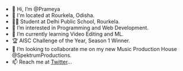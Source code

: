 - 👋 Hi, I’m @Prameya
- 📍 I'm located at Rourkela, Odisha.
- 👦🏻 Student at Delhi Public School, Rourkela.
- 👀 I’m interested in Programming and Web Development.
- 🌱 I’m currently learning Video Editing and ML.
- 🏆 AISC Challenge of the Year, Season 1 Winner.
- 💞️ I’m looking to collaborate me on my new Music Production House @SpektrumProductions.
- 📫 Reach me at <a href="https://twitter.com/MohantyPrameya">Twitter</a>...

<!---
Prameya14/Prameya14 is a ✨ special ✨ repository because its `README.md` (this file) appears on your GitHub profile.
You can click the Preview link to take a look at your changes.
--->
